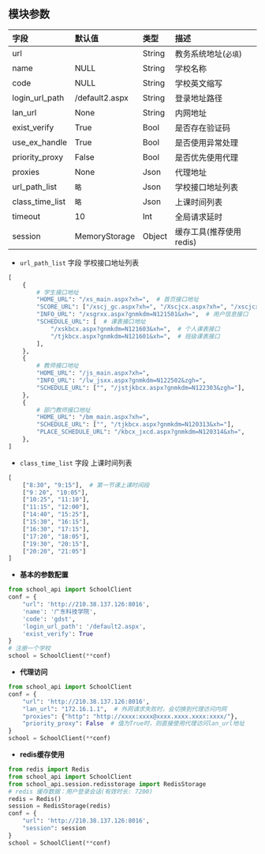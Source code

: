 ## 模块参数

| 字段      | 默认值     |类型     |  描述       |
| :-------- | :-----    | :-----    | :----      |
| url       |           | String   | 教务系统地址(`必填`) |
| name      | NULL      | String   | 学校名称 |
| code      | NULL      | String   | 学校英文缩写 |
| login_url_path| /default2.aspx| String  | 登录地址路径 |
| lan_url       | None  | String   | 内网地址            |
| exist_verify  | True  | Bool   | 是否存在验证码      |
| use_ex_handle | True  | Bool   | 是否使用异常处理    |
| priority_proxy| False | Bool   | 是否优先使用代理    |
| proxies       | None  | Json   | 代理地址           |
| url_path_list  | `略`  | Json   | 学校接口地址列表    |
| class_time_list| `略` | Json   | 上课时间列表        |
| timeout       | 10    | Int   | 全局请求延时        |
| session       | MemoryStorage | Object | 缓存工具(推荐使用redis) |

* `url_path_list` 字段 学校接口地址列表

```python
[
    {
        # 学生接口地址
        "HOME_URL": "/xs_main.aspx?xh=",  # 首页接口地址
        "SCORE_URL": ["/xscj_gc.aspx?xh=", "/Xscjcx.aspx?xh=", "/xscjcx.aspx?xh="],  # 成绩接口，可调整其接口顺序
        "INFO_URL": "/xsgrxx.aspx?gnmkdm=N121501&xh=",  # 用户信息接口
        "SCHEDULE_URL": [  # 课表接口地址
            "/xskbcx.aspx?gnmkdm=N121603&xh=",  # 个人课表接口
            "/tjkbcx.aspx?gnmkdm=N121601&xh=",  # 班级课表接口
        ],
    },
    {
        # 教师接口地址
        "HOME_URL": "/js_main.aspx?xh=",
        "INFO_URL": "/lw_jsxx.aspx?gnmkdm=N122502&zgh=",
        "SCHEDULE_URL": ["", "/jstjkbcx.aspx?gnmkdm=N122303&zgh="],
    },
    {
        # 部门教师接口地址
        "HOME_URL": "/bm_main.aspx?xh=",
        "SCHEDULE_URL": ["", "/tjkbcx.aspx?gnmkdm=N120313&xh="],
        "PLACE_SCHEDULE_URL": "/kbcx_jxcd.aspx?gnmkdm=N120314&xh=",
    },
]
```

* `class_time_list` 字段 上课时间列表

```python
[
    ["8:30", "9:15"],  # 第一节课上课时间段
    ["9：20", "10:05"],
    ["10:25", "11:10"],
    ["11:15", "12:00"],
    ["14:40", "15:25"],
    ["15:30", "16:15"],
    ["16:30", "17:15"],
    ["17:20", "18:05"],
    ["19:30", "20:15"],
    ["20:20", "21:05"]
]
```


* **基本的参数配置**

```python
from school_api import SchoolClient
conf = {
    "url": 'http://210.38.137.126:8016',
    'name': '广东科技学院',
    'code': 'gdst',
    'login_url_path': '/default2.aspx',
    'exist_verify': True
}
# 注册一个学校
school = SchoolClient(**conf)
```

* **代理访问**

```python
from school_api import SchoolClient
conf = {
    "url": 'http://210.38.137.126:8016',
    "lan_url": "172.16.1.1",  # 外网请求失败时，会切换到代理访问内网
    "proxies": {"http": "http://xxxx:xxxx@xxxx.xxxx.xxxx:xxxx/"},
    "priority_proxy": False  # 值为True时，则直接使用代理访问lan_url地址
}
school = SchoolClient(**conf)
```

* **redis缓存使用**

```python
from redis import Redis
from school_api import SchoolClient
from school_api.session.redisstorage import RedisStorage
# redis 缓存数据：用户登录会话(有效时长: 7200)
redis = Redis()
session = RedisStorage(redis)
conf = {
    "url": 'http://210.38.137.126:8016',
    "session": session
}
school = SchoolClient(**conf)
```